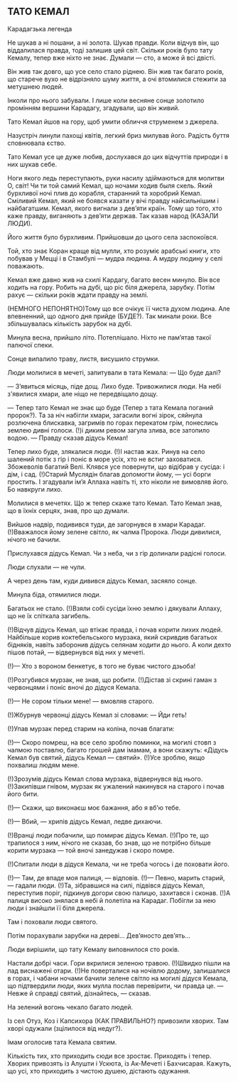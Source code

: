 ## ТАТО КЕМАЛ

Карадагзька легенда

Не шукав а ні пошани, а ні золота.
Шукав правди.
Коли відчув він, що віддалилася правда, тоді залишив цей світ.
Скільки років було тату Кемалу, тепер вже ніхто не знає.
Думали — сто, а може й всі двісті.

Він жив так довго, що усе село стало ріднею.
Він жив так багато років, що старече вухо не відрізняло шуму життя, а очі втомилися стежити за метушнею людей.

Інколи про нього забували.
І лише коли весняне сонце золотило промінням вершини Карадагу, згадували, що він живий.

Тато Кемал йшов на гору, щоб умити обличчя струменем з джерела.

Назустріч линули пахощі квітів, легкий бриз милував його.
Радість буття сповнювала єство.

Тато Кемал усе це дуже любив, дослухався до цих відчуттів природи і в них шукав себе.

Ноги якого ледь переступають, руки насилу здіймаються для молитви
О, світ!
Чи ти той самий Кемал, що ночами ходив быля скель.
Який бурхливої ночі плив до корабля, старанний та хоробрий Кемал.
Сміливий Кемал, який не боявся казати у вічі правду найсильнішим і найбагатшим. Кемал, якого вигнали з дев’яти країн.
Тому що того, хто каже правду, виганяють з дев’яти держав.
Так казав народ (КАЗАЛИ ЛЮДИ).

Його життя було бурхливим.
Прийшовши до цього села заспокоївся.

Той, хто знає Коран краще від мулли, хто розуміє арабські книги, хто побував у Мецці і в Стамбулі — мудра людина.
А мудру людину у селі поважають.

Кемал вже давно жив на схилі Кардагу, багато весен минуло.
Він все ходить на гору.
Робить на дубі, що ріс біля джерела, зарубку.
Потім рахує — скільки років ждати правду на землі.

(НЕМНОГО НЕПОНЯТНО)Тому що все очікує її чиста духом людина.
Але впевненний, що одного дня прийде (БУДЕ?).
Так минали роки.
Все збільшувалась кількість зарубок на дубі.

Минула весна, прийшло літо.
Потеплішало.
Ніхто не пам’ятав такої палючої спеки.

Сонце випалило траву, листя, висушило струмки.

Люди молилися в мечеті, запитували в тата Кемала: — Що буде далі?

— З’явиться місяць, піде дощ.
Лихо буде.
Тривожилися люди.
На небі з'явилися хмари, але ніщо не передвіщало дощу.

— Тепер тато Кемал не знає що буде (Тепер з тата Кемала поганий пророк?).
Та за ніч набігли хмари, загасили вогні зірок, сяйнула розлючена блискавка, загримів по горах перекатом грім, понеслись землею дивні голоси.
(!)і диким ревом загула злива, все затопило водою.
— Правду сказав дідусь Кемал!

Тепер лихо буде, злякалися люди.
(!)І настав жах. Ринув на село шалений потік з гір і поніс в море усіх, хто не встиг заховатися.
Збожеволів багатий Велі.
Клявся усе повернути, що відібрав у сусіда: і дім, і сад.
(!)Старий Муслядін благав допомогти йому, — усі борги простить. І згадували ім’я Аллаха навіть ті, хто ніколи не вимовляв його.
Бо навкруги лихо.

Молилися в мечетях.
Що ж тепер скаже тато Кемал.
Тато Кемал знав, що в їхніх серцях, знав, про що думали.

Вийшов надвір, подивився туди, де загорнувся в хмари Карадаг.
(!)Вважалося йому зелене світло, як чалма Пророка.
Люди дивилися, нічого не бачили.

Прислухався дідусь Кемал.
Чи з неба, чи з гір долинали радісні голоси.

Люди слухали — не чули.

А через день там, куди дивився дідусь Кемал, засяяло сонце.

Минула біда, отямилися люди.

Багатьох не стало.
(!)Взяли собі сусіди їхню землю і дякували Аллаху, що не їх спіткала загибель.

(!)Відчув дідусь Кемал, що втікає правда, і почав корити лихих людей.
Найбільше корив коктебельського мурзака, який скривдив багатьох бідняків, навіть заборонив дідусь селянам ходити до нього.
А коли дехто пішов потай, — відвернувся від них у мечеті.

(!)— Хто з вороном бенкетує, в того не буває чистого дзьоба!

(!)Розгубився мурзак, не знав, що робити.
(!)Дістав зі скрині гаман з червонцями і поніс вночі до дідуся Кемала.

(!)— Не сором тільки мене! — вмовляв старого.

(!)Жбурнув червонці дідусь Кемал зі словами: — Йди геть!

(!)Упав мурзак перед старим на коліна, почав благати:

(!)— Скоро помреш, на все село зроблю поминки, на могилі стовп з чалмою поставлю, багато грошей дам імамам, а вони скажуть: «Дідусь Кемал був святий, дідусь Кемал — святий».
(!)Усе зроблю, якщо похвалиш людям мене.

(!)Зрозумів дідусь Кемал слова мурзака, відвернувся від нього.
(!)Закипівши гнівом, мурзак як ужалений накинувся на старого і почав його бити.

(!)— Скажи, що виконаєш моє бажання, або я вб’ю тебе.

(!)— Вбий, — хрипів дідусь Кемал, ледве дихаючи.

(!)Вранці люди побачили, що помирає дідусь Кемал.
(!)Про те, що трапилося з ним, нічого не сказав, бо знав, що не потрібно більше корити мурзака — той вночі занедужав і скоро помре.

(!)Спитали люди в дідуся Кемала, чи не треба чогось і де поховати його.

(!)— Там, де впаде моя палиця, — відповів.
(!)— Певно, марить старий, — гадали люди.
(!)Та, зібравшися на силі, підвівся дідусь Кемал, переступив поріг, підкинув догори свою палицю, захитався і сконав.
(!)А палиця високо знялася в небі й полетіла на Карадаг.
Побігли за нею люди і знайшли її біля джерела.

Там і поховали люди святого.

Потім порахували зарубки на дереві...
Дев’яносто дев’ять...

Люди вирішили, що тату Кемалу виповнилося сто років.

Настали добрі часи.
Гори вкрилися зеленою травою.
(!)Швидко пішли на лад виснажені отари.
(!)Не поверталися на ночівлю додому, залишалися в горах, і чабани ночами бачили зелене світло на могилі дідуся Кемала, що підтвердили люди, яких мулла послав перевірити, чи правда це.
— Невже й справді святий, дізнайтесь, — сказав.

На зелений вогонь чекало багато людей.

Із сел Отуз, Коз і Капсихора (КАК ПРАВИЛЬНО?) привозили хворих.
Там хворі одужали (зцілилося від недуг?).

Імам оголосив тата Кемала святим.

Кількість тих, хто приходить сюди все зростає.
Приходять і тепер.
Хворих привозять із Алушти і Ускюта, із Ак-Мечеті і Бахчисарая.
Кажуть, що усі, хто приходить з чистою душею, дістають одужання.

